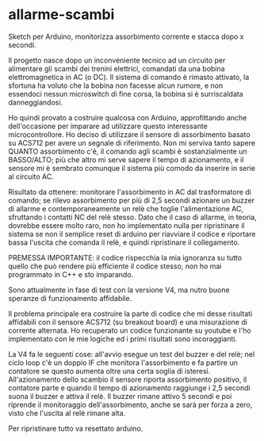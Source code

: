 # allarme-scambi
Sketch per Arduino, monitorizza assorbimento corrente e stacca dopo x secondi.

Il progetto nasce dopo un inconveniente tecnico ad un circuito per alimentare gli scambi dei trenini elettrici, comandati da una bobina elettromagnetica in AC (o DC).
Il sistema di comando è rimasto attivato, la sfortuna ha voluto che la bobina non facesse alcun rumore, e non essendoci nessun microswitch di fine corsa, la bobina si è surriscaldata danneggiandosi.

Ho quindi provato a costruire qualcosa con Arduino, approfittando anche dell'occasione per imparare ad utilizzare questo interessante microcontrollore.
Ho deciso di utilizzare il sensore di assorbimento basato su ACS712 per avere un segnale di riferimento. Non mi serviva tanto sapere QUANTO assorbimento c'è, il comando agli scambi è sostanzialmente un BASSO/ALTO; più che altro mi serve sapere il tempo di azionamento, e il sensore mi è sembrato comunque il sistema più comodo da inserire in serie al circuito AC.

Risultato da ottenere: monitorare l'assorbimento in AC dal trasformatore di comando; se rilevo assorbimento per più di 2,5 secondi azionare un buzzer di allarme e contemporaneamente un relè che toglie l'alimentazione AC, sfruttando i contatti NC del relè stesso.
Dato che il caso di allarme, in teoria, dovrebbe essere molto raro, non ho implementato nulla per ripristinare il sistema se non il semplice reset di arduino per riavviare il codice e riportare bassa l'uscita che comanda il relè, e quindi ripristinare il collegamento.

PREMESSA IMPORTANTE: il codice rispecchia la mia ignoranza su tutto quello che può rendere più efficiente il codice stesso, non ho mai programmato in C++ e sto imparando.

Sono attualmente in fase di test con la versione V4, ma nutro buone speranze di funzionamento affidabile.

Il problema principale era costruire la parte di codice che mi desse risultati affidabili con il sensore ACS712 (su breakout board) e una misurazione di corrente alternata.
Ho recuperato un codice funzionante su youtube e l'ho implementato con le mie logiche ed i primi risultati sono incoraggianti.

La V4 fa le seguenti cose: all'avvio esegue un test del buzzer e del relè; nel ciclo loop c'è un doppio IF che monìtora l'assorbimento e fa partire un contatore se questo aumenta oltre una certa soglia di isteresi.
All'azionamento dello scambio il sensore riporta assorbimento positivo, il contatore parte e quando il tempo di azionamento raggiunge i 2,5 secondi suona il buzzer e attiva il relè. Il buzzer rimane attivo 5 secondi e poi riprende il monitoraggio dell'assorbimento, anche se sarà per forza a zero, visto che l'uscita al relè rimane alta. 

Per ripristinare tutto va resettato arduino.
